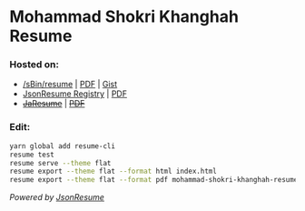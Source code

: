 # Mohammad Shokri Khanghah Resume

### Hosted on:
- [/sBin/resume](https://slashsbin.com/resume/) | [PDF](https://slashsbin.com/resume/mohammad-shokri-khanghah-resume.pdf) | [Gist](https://gist.github.com/slashsbin/65ca38753369dddb060911df6d7e2246)
- [JsonResume Registry](https://registry.jsonresume.org/slashsbin) | [PDF](http://registry.jsonresume.org/slashsbin.pdf)
- [~~JaResume~~](https://jaresume.com/slashsbin) | [~~PDF~~](https://api.jaresume.com/resume/slashsbin?format=pdf)

### Edit:
```bash
yarn global add resume-cli
resume test
resume serve --theme flat
resume export --theme flat --format html index.html
resume export --theme flat --format pdf mohammad-shokri-khanghah-resume.pdf
```

*Powered by [JsonResume](https://jsonresume.org/)*
